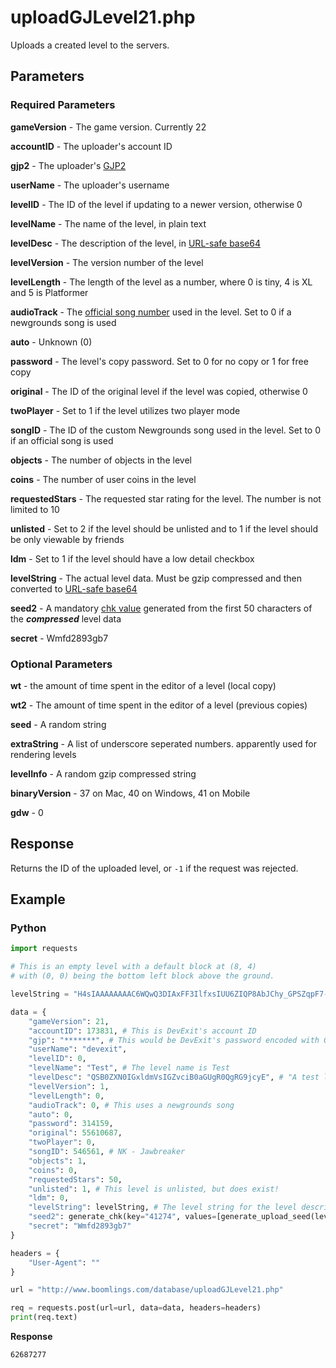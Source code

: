 # uploadGJLevel21.php

Uploads a created level to the servers.

## Parameters

### Required Parameters

**gameVersion** - The game version. Currently 22

**accountID** - The uploader's account ID

**gjp2** - The uploader's [GJP2](./topics/encryption/gjp.md)

**userName** - The uploader's username

**levelID** - The ID of the level if updating to a newer version, otherwise 0

**levelName** - The name of the level, in plain text

**levelDesc** - The description of the level, in [URL-safe base64](./topics/encryption/base64.md)

**levelVersion** - The version number of the level

**levelLength** - The length of the level as a number, where 0 is tiny, 4 is XL and 5 is Platformer

**audioTrack** - The [official song number](./reference.md) used in the level. Set to 0 if a newgrounds song is used

**auto** - Unknown (0)

**password** - The level's copy password. Set to 0 for no copy or 1 for free copy

**original** - The ID of the original level if the level was copied, otherwise 0

**twoPlayer** - Set to 1 if the level utilizes two player mode

**songID** - The ID of the custom Newgrounds song used in the level. Set to 0 if an official song is used

**objects** - The number of objects in the level

**coins** - The number of user coins in the level

**requestedStars** - The requested star rating for the level. The number is not limited to 10

**unlisted** - Set to 2 if the level should be unlisted and to 1 if the level should be only viewable by friends

**ldm** - Set to 1 if the level should have a low detail checkbox

**levelString** - The actual level data. Must be gzip compressed and then converted to [URL-safe base64](./topics/encryption/base64.md)

**seed2** - A mandatory [chk value](./topics/encryption/chk.md) generated from the first 50 characters of the **_compressed_** level data

**secret** - Wmfd2893gb7

### Optional Parameters

**wt** - the amount of time spent in the editor of a level (local copy)

**wt2** - The amount of time spent in the editor of a level (previous copies)

**seed** - A random string

**extraString** - A list of underscore seperated numbers. apparently used for rendering levels

**levelInfo** - A random gzip compressed string

**binaryVersion** - 37 on Mac, 40 on Windows, 41 on Mobile

**gdw** - 0

## Response

Returns the ID of the uploaded level, or `-1` if the request was rejected.

## Example

<!-- tabs:start -->

### **Python**

```py
import requests

# This is an empty level with a default block at (8, 4)
# with (0, 0) being the bottom left block above the ground.

levelString = "H4sIAAAAAAAAC6WQwQ3DIAxFF3IlfxsIUU6ZIQP8AbJChy_GPSZqpF7-A4yfDOfhXcCiNMIqnVYrgYQl8rDwBTZCVbkQRI3oVHbiDU6F2jMF_lesl4q4kw2PJMbovxLBQxTpM3-I6q0oHmXjzx7N0240cu5w0UBNtESRkble8uSLHjh8nTubmYJZ2MvMrEITEN0gEJMxlLiMZ28frmj"

data = {
    "gameVersion": 21,
    "accountID": 173831, # This is DevExit's account ID
    "gjp": "*******", # This would be DevExit's password encoded with GJP encryption
    "userName": "devexit",
    "levelID": 0,
    "levelName": "Test", # The level name is Test
    "levelDesc": "QSB0ZXN0IGxldmVsIGZvciB0aGUgR0QgRG9jcyE", # "A test level for the GD Docs!"
    "levelVersion": 1,
    "levelLength": 0,
    "audioTrack": 0, # This uses a newgrounds song
    "auto": 0,
    "password": 314159,
    "original": 55610687,
    "twoPlayer": 0,
    "songID": 546561, # NK - Jawbreaker
    "objects": 1,
    "coins": 0,
    "requestedStars": 50,
    "unlisted": 1, # This level is unlisted, but does exist!
    "ldm": 0,
    "levelString": levelString, # The level string for the level described above
    "seed2": generate_chk(key="41274", values=[generate_upload_seed(levelString)], salt="xI25fpAapCQg"), # This is talked about in the CHK encryption,
    "secret": "Wmfd2893gb7"
}

headers = {
	"User-Agent": ""
}

url = "http://www.boomlings.com/database/uploadGJLevel21.php"

req = requests.post(url=url, data=data, headers=headers)
print(req.text)
```

<!-- tabs:end -->

**Response**

```plain
62687277
```

